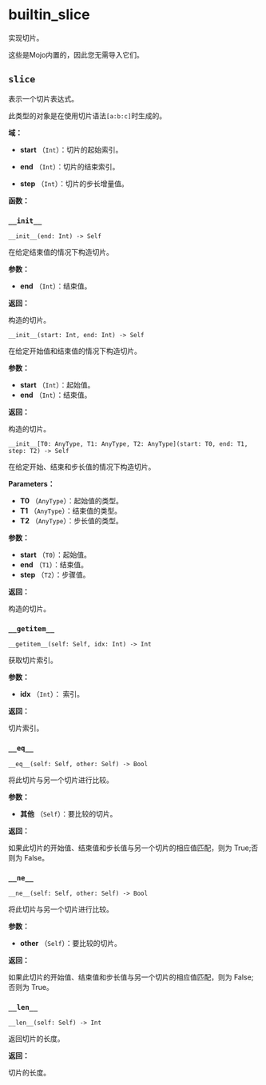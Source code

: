# builtin\_slice

实现切片。

这些是Mojo内置的，因此您无需导入它们。

## `slice`[](#slice)

表示一个切片表达式。

此类型的对象是在使用切片语法`[a:b:c]`时生成的。

**域：**

* **start** （`Int`）：切片的起始索引。

<!---->

* **end** （`Int`）：切片的结束索引。

<!---->

* **step** （`Int`）：切片的步长增量值。

**函数：**

### `__init__`[](#init__)

`__init__(end: Int) -> Self`

在给定结束值的情况下构造切片。

**参数：**

* **end**  （`Int`）：结束值。

**返回：**

构造的切片。

`__init__(start: Int, end: Int) -> Self`

在给定开始值和结束值的情况下构造切片。

**参数：**

* **start** （`Int`）：起始值。
* **end** （`Int`）：结束值。

**返回：**

构造的切片。

`__init__[T0: AnyType, T1: AnyType, T2: AnyType](start: T0, end: T1, step: T2) -> Self`

在给定开始、结束和步长值的情况下构造切片。

**Parameters：**

* **T0** （`AnyType`）：起始值的类型。
* **T1** （`AnyType`）：结束值的类型。
* **T2** （`AnyType`）：步长值的类型。

**参数：**

* **start** （`T0`）：起始值。
* **end** （`T1`）：结束值。
* **step** （`T2`）：步骤值。

**返回：**

构造的切片。

### `__getitem__`[](#getitem__)

`__getitem__(self: Self, idx: Int) -> Int`

获取切片索引。

**参数：**

* **idx** （`Int`）： 索引。

**返回：**

切片索引。

### `__eq__`[](#eq__)

`__eq__(self: Self, other: Self) -> Bool`

将此切片与另一个切片进行比较。

**参数：**

* **其他** （`Self`）：要比较的切片。

**返回：**

如果此切片的开始值、结束值和步长值与另一个切片的相应值匹配，则为 True;否则为 False。

### `__ne__`[](#ne__)

`__ne__(self: Self, other: Self) -> Bool`

将此切片与另一个切片进行比较。

**参数：**

* **other** （`Self`）：要比较的切片。

**返回：**

如果此切片的开始值、结束值和步长值与另一个切片的相应值匹配，则为 False;否则为 True。

### `__len__`[](#len__)

`__len__(self: Self) -> Int`

返回切片的长度。

**返回：**

切片的长度。
